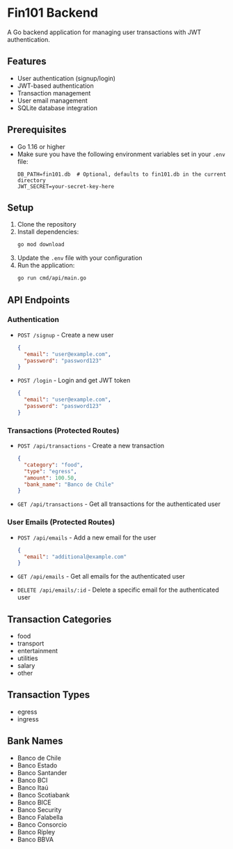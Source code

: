 # Fin101 Backend

A Go backend application for managing user transactions with JWT authentication.

## Features

- User authentication (signup/login)
- JWT-based authentication
- Transaction management
- User email management
- SQLite database integration

## Prerequisites

- Go 1.16 or higher
- Make sure you have the following environment variables set in your `.env` file:
  ```
  DB_PATH=fin101.db  # Optional, defaults to fin101.db in the current directory
  JWT_SECRET=your-secret-key-here
  ```

## Setup

1. Clone the repository
2. Install dependencies:
   ```bash
   go mod download
   ```
3. Update the `.env` file with your configuration
4. Run the application:
   ```bash
   go run cmd/api/main.go
   ```

## API Endpoints

### Authentication

- `POST /signup` - Create a new user
  ```json
  {
    "email": "user@example.com",
    "password": "password123"
  }
  ```

- `POST /login` - Login and get JWT token
  ```json
  {
    "email": "user@example.com",
    "password": "password123"
  }
  ```

### Transactions (Protected Routes)

- `POST /api/transactions` - Create a new transaction
  ```json
  {
    "category": "food",
    "type": "egress",
    "amount": 100.50,
    "bank_name": "Banco de Chile"
  }
  ```

- `GET /api/transactions` - Get all transactions for the authenticated user

### User Emails (Protected Routes)

- `POST /api/emails` - Add a new email for the user
  ```json
  {
    "email": "additional@example.com"
  }
  ```

- `GET /api/emails` - Get all emails for the authenticated user

- `DELETE /api/emails/:id` - Delete a specific email for the authenticated user

## Transaction Categories

- food
- transport
- entertainment
- utilities
- salary
- other

## Transaction Types

- egress
- ingress

## Bank Names

- Banco de Chile
- Banco Estado
- Banco Santander
- Banco BCI
- Banco Itaú
- Banco Scotiabank
- Banco BICE
- Banco Security
- Banco Falabella
- Banco Consorcio
- Banco Ripley
- Banco BBVA 